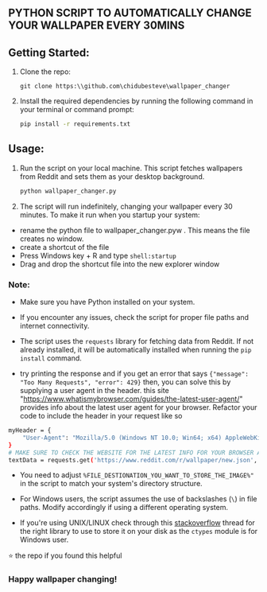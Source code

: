 ## PYTHON SCRIPT TO AUTOMATICALLY CHANGE YOUR WALLPAPER EVERY 30MINS

## Getting Started:
1. Clone the repo:
    ```
    git clone https:\\github.com\chidubesteve\wallpaper_changer
    ```

2. Install the required dependencies by running the following command in your terminal or command prompt:

    ```bash
    pip install -r requirements.txt
    ```

## Usage:


1. Run the script on your local machine. This script fetches wallpapers from Reddit and sets them as your desktop background.

    ```bash
    python wallpaper_changer.py
    ```

2. The script will run indefinitely, changing your wallpaper every 30 minutes. To make it run when you startup your system:
- rename the python file to wallpaper_changer.pyw . This means the file creates no window.
- create a shortcut of the file
- Press Windows key + R and type ```shell:startup```
- Drag and drop the shortcut file into the new explorer window


### Note:

- Make sure you have Python installed on your system.

- If you encounter any issues, check the script for proper file paths and internet connectivity.

- The script uses the `requests` library for fetching data from Reddit. If not already installed, it will be automatically installed when running the `pip install` command.

- try printing the response and if you get an error that says `{"message": "Too Many Requests", "error": 429}` then, you can solve this by supplying  a user agent in the header. this site "https://www.whatismybrowser.com/guides/the-latest-user-agent/" provides info about the latest user agent for your browser. Refactor your code to include the header in your request like so 
```bash
myHeader = {
    "User-Agent": "Mozilla/5.0 (Windows NT 10.0; Win64; x64) AppleWebKit/537.36 (KHTML, like Gecko) Chrome/90.0.4430.85 Safari/537.36"
}
# MAKE SURE TO CHECK THE WEBSITE FOR THE LATEST INFO FOR YOUR BROWSER AND USER AGENT
textData = requests.get('https://www.reddit.com/r/wallpaper/new.json', headers=myHeader).content
```

- You need to adjust `%FILE_DESTIONATION_YOU_WANT_TO_STORE_THE_IMAGE%"` in the script to match your system's directory structure.

- For Windows users, the script assumes the use of backslashes (`\`) in file paths. Modify accordingly if using a different operating system.

- If you're using UNIX/LINUX check through this [stackoverflow](https://stackoverflow.com/questions/1977694/how-can-i-change-my-desktop-background-with-python) thread for the right library to use to store it on your disk as the `ctypes` module is for Windows user.


⭐ the repo if you found this helpful
### Happy wallpaper changing!


